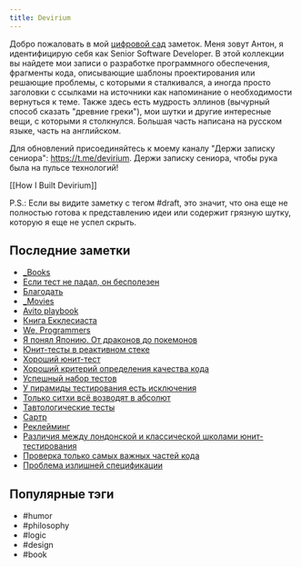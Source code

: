 ```yaml
---
title: Devirium
---
```


Добро пожаловать в мой [цифровой сад](https://maggieappleton.com/garden-history) заметок. Меня зовут Антон, я идентифицирую себя как Senior Software Developer. В этой коллекции вы найдете мои записи о разработке программного обеспечения, фрагменты кода, описывающие шаблоны проектирования или решающие проблемы, с которыми я сталкивался, а иногда просто заголовки с ссылками на источники как напоминание о необходимости вернуться к теме. Также здесь есть мудрость эллинов (вычурный способ сказать "древние греки"), мои шутки и другие интересные вещи, с которыми я столкнулся. Большая часть написана на русском языке, часть на английском.

Для обновлений присоединяйтесь к моему каналу "Держи записку сениора": https://t.me/devirium. Держи записку сениора, чтобы рука была на пульсе технологий!

[[How I Built Devirium]]

P.S.: Если вы видите заметку с тегом #draft, это значит, что она еще не полностью готова к представлению идеи или содержит грязную шутку, которую я еще не успел скрыть.

## Последние заметки
- [_Books](_Books.md)
- [Если тест не падал, он бесполезен](2025-02/Если-тест-не-падал,-он-бесполезен.md)
- [Благодать](2025-02/Благодать.md)
- [_Movies](_Movies.md)
- [Avito playbook](draft/Avito-playbook.md)
- [Книга Екклесиаста](2025-02/Книга-Екклесиаста.md)
- [We, Programmers](2025-02/We,-Programmers.md)
- [Я понял Японию. От драконов до покемонов](2025/2025-01/Я-понял-Японию.-От-драконов-до-покемонов.md)
- [Юнит-тесты в реактивном стеке](2025/2025-01/Юнит-тесты-в-реактивном-стеке.md)
- [Хороший юнит-тест](2025/2025-01/Хороший-юнит-тест.md)
- [Хороший критерий определения качества кода](2025/2025-01/Хороший-критерий-определения-качества-кода.md)
- [Успешный набор тестов](2025/2025-01/Успешный-набор-тестов.md)
- [У пирамиды тестирования есть исключения](2025/2025-01/У-пирамиды-тестирования-есть-исключения.md)
- [Только ситхи всё возводят в абсолют](2025/2025-01/Только-ситхи-всё-возводят-в-абсолют.md)
- [Тавтологические тесты](2025/2025-01/Тавтологические-тесты.md)
- [Сартр](2025/2025-01/Сартр.md)
- [Реклейминг](2025/2025-01/Реклейминг.md)
- [Различия между лондонской и классической школами юнит-тестирования](2025/2025-01/Различия-между-лондонской-и-классической-школами-юнит-тестирования.md)
- [Проверка только самых важных частей кода](2025/2025-01/Проверка-только-самых-важных-частей-кода.md)
- [Проблема излишней спецификации](2025/2025-01/Проблема-излишней-спецификации.md)


## Популярные тэги
- #humor
- #philosophy
- #logic
- #design
- #book
